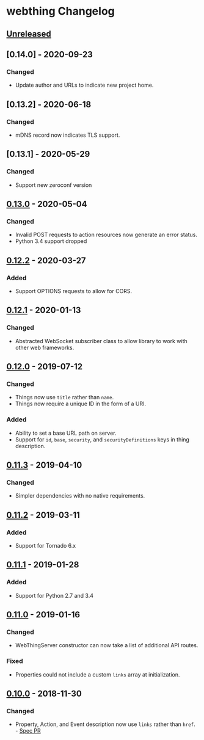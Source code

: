 # webthing Changelog

## [Unreleased]

## [0.14.0] - 2020-09-23
### Changed
- Update author and URLs to indicate new project home.

## [0.13.2] - 2020-06-18
### Changed
- mDNS record now indicates TLS support.

## [0.13.1] - 2020-05-29
### Changed
- Support new zeroconf version

## [0.13.0] - 2020-05-04
### Changed
- Invalid POST requests to action resources now generate an error status.
- Python 3.4 support dropped

## [0.12.2] - 2020-03-27
### Added
- Support OPTIONS requests to allow for CORS.

## [0.12.1] - 2020-01-13
### Changed
- Abstracted WebSocket subscriber class to allow library to work with other web frameworks.

## [0.12.0] - 2019-07-12
### Changed
- Things now use `title` rather than `name`.
- Things now require a unique ID in the form of a URI.
### Added
- Ability to set a base URL path on server.
- Support for `id`, `base`, `security`, and `securityDefinitions` keys in thing description.

## [0.11.3] - 2019-04-10
### Changed
- Simpler dependencies with no native requirements.

## [0.11.2] - 2019-03-11
### Added
- Support for Tornado 6.x

## [0.11.1] - 2019-01-28
### Added
- Support for Python 2.7 and 3.4

## [0.11.0] - 2019-01-16
### Changed
- WebThingServer constructor can now take a list of additional API routes.
### Fixed
- Properties could not include a custom `links` array at initialization.

## [0.10.0] - 2018-11-30
### Changed
- Property, Action, and Event description now use `links` rather than `href`. - [Spec PR](https://github.com/WebThingsIO/wot/pull/119)

[Unreleased]: https://github.com/WebThingsIO/webthing-python/compare/v0.13.1...HEAD
[0.13.0]: https://github.com/WebThingsIO/webthing-python/compare/v0.13.0...v0.13.1
[0.13.0]: https://github.com/WebThingsIO/webthing-python/compare/v0.12.2...v0.13.0
[0.12.2]: https://github.com/WebThingsIO/webthing-python/compare/v0.12.1...v0.12.2
[0.12.1]: https://github.com/WebThingsIO/webthing-python/compare/v0.12.0...v0.12.1
[0.12.0]: https://github.com/WebThingsIO/webthing-python/compare/v0.11.3...v0.12.0
[0.11.3]: https://github.com/WebThingsIO/webthing-python/compare/v0.11.2...v0.11.3
[0.11.2]: https://github.com/WebThingsIO/webthing-python/compare/v0.11.1...v0.11.2
[0.11.1]: https://github.com/WebThingsIO/webthing-python/compare/v0.11.0...v0.11.1
[0.11.0]: https://github.com/WebThingsIO/webthing-python/compare/v0.10.0...v0.11.0
[0.10.0]: https://github.com/WebThingsIO/webthing-python/compare/v0.9.2...v0.10.0
